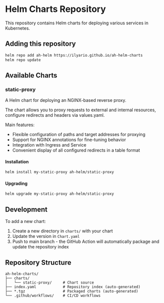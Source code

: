 # Helm Charts Repository

This repository contains Helm charts for deploying various services in Kubernetes.

## Adding this repository

```bash
helm repo add ah-helm https://ilyario.github.io/ah-helm-charts
helm repo update
```

## Available Charts

### static-proxy

A Helm chart for deploying an NGINX-based reverse proxy.

The chart allows you to proxy requests to external and internal resources, configure redirects and headers via values.yaml.

Main features:
- Flexible configuration of paths and target addresses for proxying
- Support for NGINX annotations for fine-tuning behavior
- Integration with Ingress and Service
- Convenient display of all configured redirects in a table format

#### Installation

```bash
helm install my-static-proxy ah-helm/static-proxy
```

#### Upgrading

```bash
helm upgrade my-static-proxy ah-helm/static-proxy
```

## Development

To add a new chart:

1. Create a new directory in `charts/` with your chart
2. Update the version in `Chart.yaml`
3. Push to main branch - the GitHub Action will automatically package and update the repository index

## Repository Structure

```
ah-helm-charts/
├── charts/
│   └── static-proxy/     # Chart source
├── index.yaml            # Repository index (auto-generated)
├── *.tgz                 # Packaged charts (auto-generated)
└── .github/workflows/    # CI/CD workflows
```

